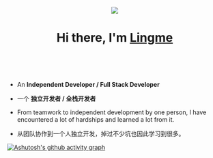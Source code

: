 <p align="center" style="pointer-events:none;"> 
   <img alingn="center" src="https://view-count.glitch.me/count.svg" />
 </p>
 
<h1 align="center">Hi there, I'm <a href="https://lingmin.me/" target="_blank">Lingme</a></h1>

</br>
</br>
</br>

* An <b>Independent Developer / Full Stack Developer</b>

* 一个 <b>独立开发者 / 全栈开发者</b>

* From teamwork to independent development by one person, I have encountered a lot of hardships and learned a lot from it.

* 从团队协作到一个人独立开发，掉过不少坑也因此学习到很多。

[![Ashutosh's github activity graph](https://activity-graph.herokuapp.com/graph?username=lingme&theme=github&hide_border=true&area=true&custom_title=Lingme's%20Activity)](https://www.lingmin.me)
